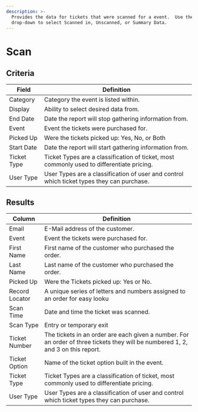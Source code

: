 ```yaml
---
description: >-
  Provides the data for tickets that were scanned for a event.  Use the Display
  drop-down to select Scanned in, Unscanned, or Summary Data.
---
```


# Scan

## Criteria

| **Field** | **Definition** |
| --- | --- |
| Category | Category the event is listed within. |
| Display |  Ability to select desired data from. |
| End Date |  Date the report will stop gathering information from. |
| Event |  Event the tickets were purchased for. |
| Picked Up | Were the tickets picked up: Yes, No, or Both |
| Start Date |  Date the report will start gathering information from. |
| Ticket Type |  Ticket Types are a classification of ticket, most commonly used to differentiate pricing. |
| User Type |  User Types are a classification of user and control which ticket types they can purchase. |

## Results

| **Column** | **Definition** |
| --- | --- |
| Email |  E-Mail address of the customer. |
| Event |  Event the tickets were purchased for. |
| First Name |  First name of the customer who purchased the order. |
| Last Name |  Last name of the customer who purchased the order. |
| Picked Up | Were the Tickets picked up: Yes or No. |
| Record Locator |  A unique series of letters and numbers assigned to an order for easy looku |
| Scan Time |  Date and time the ticket was scanned. |
| Scan Type |  Entry or temporary exit |
| Ticket Number |  The tickets in an order are each given a number. For an order of three tickets they will be numbered 1, 2, and 3 on this report. |
| Ticket Option |  Name of the ticket option built in the event. |
| Ticket Type |  Ticket Types are a classification of ticket, most commonly used to differentiate pricing. |
| User Type |  User Types are a classification of user and control which ticket types they can purchase. |

